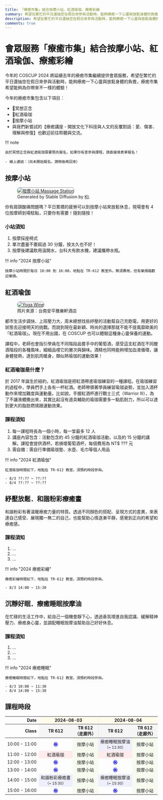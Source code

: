 ```yaml
---
title: 「療癒市集」結合按摩小站、紅酒瑜伽、療癒彩繪
summary: 希望在繁忙的平日還抽空在假日來參與活動時，能夠療癒一下心靈與放鬆身體的負擔，療癒市集希望能夠為你帶來不一樣的體驗！
description: 希望在繁忙的平日還抽空在假日來參與活動時，能夠療癒一下心靈與放鬆身體的負擔，療癒市集希望能夠為你帶來不一樣的體驗！
comments: true
---
```


# 會眾服務「療癒市集」結合按摩小站、紅酒瑜伽、療癒彩繪

今年的 COSCUP 2024 將延續去年的療癒市集繼續提供會眾服務，希望在繁忙的平日還抽空在假日來參與活動時，能夠療癒一下心靈與放鬆身體的負擔，療癒市集希望能夠為你帶來不一樣的體驗！

今年的療癒市集包含以下項目：

- 🧘冥想正念
- 💃紅酒瑜珈
- 💆按摩小站
- 與我們新嘗試的【療癒講座 - 開放文化下科技與人文的反覆對話：愛、傷害、理解與修復】也歡迎前往聆聽與交流。

!!! note

    由於冥想正念與紅酒瑜珈需要預先報名，如果你有意參與課程，請直接填表單報名！

    - 線上連結：（尚未開始報名，請稍後再回來）

## 按摩小站

<figure markdown="span">
    <a href="https://secretary.coscup.org/s3/img/2023_sd_massage.png">
        <img src="https://secretary.coscup.org/s3/img/2023_sd_massage.png"
            alt="按摩小站 Massage Station" title="按摩小站 Massage Station"
            style="border-radius: 8px;border:1px solid hsl(0, 0%, 50%);">
    </a>
    <figcaption>Generated by Stable Diffusion by <a href="https://www.linkedin.com/in/katy-huang-8560101b9">Kt</a>.</figcaption>
</figure>

你有肩頸酸痛問題嗎？平日累積的疲勞可以到按摩小站來放鬆休息，現場會有 4 位按摩師到場駐點，只要你有需要！隨到隨按！

### 小站須知

1. 按摩採座椅式
2. 單次盡量不要超過 30 分鐘，按太久也不好！
3. 按摩後建議飲用溫開水，台科大有飲水機，建議攜帶水瓶。

!!! info "2024 按摩小站"

    按摩小站時間於每日 10:00 到 16:00，地點在 TR-612 教室外。無須費用，但有樂捐箱歡迎樂捐。

## 紅酒瑜伽

<figure markdown="span">
    <a href="https://secretary.coscup.org/s3/img/2022_yoga_1600.jpg">
        <img src="https://secretary.coscup.org/s3/img/2022_yoga_1600.jpg"
            alt="Yoga Wine" title="Yoga Wine"
            style="border-radius: 8px;border:1px solid hsl(0, 0%, 50%);">
    </a>
    <figcaption>照片來源：台南安平雅樂軒酒店</figcaption>
</figure>

都市生活步調快、上班壓力大，周末總想找些紓壓的活動幫自己充飽電，用更好的狀態去迎接明天的挑戰。而說到現在最新穎、時尚的選擇那就不能不提風靡歐美的「紅酒瑜珈」。現在不用出國，在 COSCUP 也可以體驗這種身心靈保養的運動。

課程中，老師也會指引學員在不同階段品嘗手中的葡萄酒，感受這支紅酒在不同醒酒階段的各種風味，細細品嚐它的層次與韻味。酒精也同時能夠增加血液循環，讓身體發熱，達到肌肉暖身，類似熱瑜珈的運動效果！

### 紅酒瑜珈是什麼？

於 2017 年誕生於紐約，紅酒瑜珈是把紅酒帶進瑜珈練習的一種課程。在瑜珈練習的過程中，學員們手上各有一杯紅酒。老師帶領著學員練習瑜珈姿勢，並加入酒杯動作來增加難度與運動量。比如說，手握紅酒杯進行戰士三式（Warrior III），為了不讓液體撒出來，其實比起沒有道具輔助的瑜珈需要多一點肌耐力，所以可以達到更大的脂肪燃燒跟運動效果。

### 課程須知

1. 每一課程時長為一個小時，每一堂最多 12 人
2. 講座內容包含：活動包含約 45 分鐘的紅酒瑜珈活動，以及約 15 分鐘的講解。課程會提供酒杯。若損壞葡萄酒杯，每個費用為 NT$ ??? 元
3. 需自備：需自行準備瑜珈墊、水壺、毛巾等個人用品

!!! info "2024 紅酒瑜伽"

    紅酒瑜伽時間如下，地點在 TR-612 教室。須預約時段參與。

    - 8/3 ??:?? ~ ??:??
    - 8/4 ??:?? ~ ??:??

## 紓壓放鬆．和諧粉彩療癒畫

和諧粉彩有著溫暖療癒力量的特質。透過不同顏色的搭配、呈現方式的差異，來表達自己感受、展現獨一無二的自己，也能幫助心情逐漸平靜，感覺到正向的希望和療癒感。

### 課程須知

1. ...
2. ...
3. ...

!!! info "2024 療癒彩繪"

    療癒彩繪時間如下，地點在 TR-612 教室。須預約時段參與。

    - 8/3 14:00 ~ 15:30

## 沉靜好眠．療癒睡眠按摩油

在忙碌的生活工作中，給自己一個機會靜下心，透過香氛增進自我認識、緩解精神壓力、療癒身心靈，並調配睡眠按摩油幫助自己好好休息。

### 課程須知

1. ...
2. ...
3. ...

!!! info "2024 療癒睡眠"

    療癒睡眠時間如下，地點在 TR-612 教室。須預約時段參與。

    - 8/3 10:00 ~ 11:30
    - 8/4 14:00 ~ 15:30

## 課程時段

<div class="center-table">
<table style="font-size: 1em;">
    <thead>
    <tr>
        <th style="text-align: right;">
        Date
        </th>
        <th colspan="2" style="background-color: #fffbeb; border-right: 1px solid rgb(219, 219, 219); text-align: center;">
        2024-08-03
        </th>
        <th colspan="2" style="background-color: #fffbeb; text-align: center;">
        2024-08-04
        </th>
    </tr>
    <tr>
        <th style="text-align: right;">
        Class
        </th>
        <th style="background-color: whitesmoke; text-align: center;">
        TR 612
        </th>
        <th style="background-color: whitesmoke; border-right: 1px solid rgb(219, 219, 219); text-align: center;">
        TR 612<br>（走廊外）
        </th>
        <th style="background-color: whitesmoke; text-align: center;">
        TR 612
        </th>
        <th style="background-color: whitesmoke; text-align: center;">
        TR 612<br>（走廊外）
        </th>
    </tr>
    </thead>
    <tbody>
    <tr>
        <td style="text-align: center;vertical-align:middle;">
        10:00 - 11:00
        </td>
        <td class="child" style="color: #0004ff; font-weight: bold; text-align: center; vertical-align: middle;">
        ㊡
        </td>
        <td class="massage" style="background-color: #f7faef; text-align: center; vertical-align: middle;">
        按摩小站
        </td>
        <td class="meditation" style="background-color: #eeeefc; text-align: center; vertical-align: middle;">
        療癒睡眠按摩油<br><small>（~ 11:30）</small>
        </td>
        <td class="massage" style="background-color: #f7faef; text-align: center; vertical-align: middle;">
        按摩小站
        </td>
    </tr>
    <tr>
        <td style="text-align: center;">
        11:00 - 12:00
        </td>
        <td class="yoga" style="background-color: #ffebeb; text-align: center;">
        紅酒瑜珈
        </td>
        <td class="massage" style="background-color: #f7faef; text-align: center;">
        按摩小站
        </td>
        <td class="yoga" style="background-color: #ffebeb; text-align: center;">
        紅酒瑜珈
        </td>
        <td class="massage" style="background-color: #f7faef; text-align: center;">
        按摩小站
        </td>
    </tr>
    <tr>
        <td style="text-align: center;">
        12:00 - 13:00
        </td>
        <td class="child" style="color: #0004ff; font-weight: bold; text-align: center;">
        ㊡
        </td>
        <td class="massage" style="background-color: #f7faef; text-align: center;">
        按摩小站
        </td>
        <td class="child" style="color: #0004ff; font-weight: bold; text-align: center;">
        ㊡
        </td>
        <td class="massage" style="background-color: #f7faef; text-align: center;">
        按摩小站
        </td>
    </tr>
    <tr>
        <td style="text-align: center;">
        13:00 - 14:00
        </td>
        <td class="child" style="color: #0004ff; font-weight: bold; text-align: center;">
        ㊡
        </td>
        <td class="massage" style="background-color: #f7faef; text-align: center;">
        按摩小站
        </td>
        <td class="child" style="color: #0004ff; font-weight: bold; text-align: center;">
        ㊡
        </td>
        <td class="massage" style="background-color: #f7faef; text-align: center;">
        按摩小站
        </td>
    </tr>
    <tr>
        <td style="text-align: center;vertical-align:middle;">
        14:00 - 15:00
        </td>
        <td class="meditation" style="background-color: #eeeefc; text-align: center;vertical-align:middle;">
        和諧粉彩療癒畫<br><small>（~ 15:30）</small>
        </td>
        <td class="massage" style="background-color: #f7faef; text-align: center;vertical-align:middle;">
        按摩小站
        </td>
        <td class="meditation" style="background-color: #eeeefc; text-align: center;vertical-align:middle;">
        療癒睡眠按摩油<br><small>（~ 15:30）</small>
        </td>
        <td class="massage" style="background-color: #f7faef; text-align: center;vertical-align:middle;">
        按摩小站
        </td>
    </tr>
    <tr>
        <td style="text-align: center;">
        15:00 - 16:00
        </td>
        <td class="child" style="color: #0004ff; font-weight: bold; text-align: center;">
        ㊡
        </td>
        <td class="massage" style="background-color: #f7faef; text-align: center;">
        按摩小站
        </td>
        <td class="child" style="color: #0004ff; font-weight: bold; text-align: center;">
        ㊡
        </td>
        <td class="massage" style="background-color: #f7faef; text-align: center;">
        按摩小站
        </td>
    </tr>
    </tbody>
</table>
</div>
